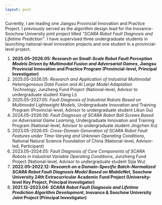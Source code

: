 ```yaml
---
layout: post
---
```

Currently, I am leading one Jiangsu Provincial Innovation and Practice Project. I previously served as the algorithm design lead for the Inovance-Soochow University joint project titled *"SCARA Robot Fault Diagnosis and Lifetime Prediction"*. I have supervised three undergraduate students in launching national-level innovation projects and one student in a provincial-level project.


1. **2025.05–2026.05: *Research on Small-Scale Robot Fault Perception Models Driven by Multimodal Fusion and Adversarial Games*, Jiangsu Provincial Innovation and Practice Program (Provincial-level, Principal Investigator)**  
2. 2025.05–2026.05: *Research and Application of Industrial Multimodal Heterogeneous Data Fusion and AI Large Model Adaptation Technology*, Junzheng Fund Project (National-level, Advisor to undergraduate student Xiang Li)  
3. 2025.05–2027.05: *Fault Diagnosis of Industrial Robots Based on Multimodal Lightweight Models*, Undergraduate Innovation and Training Program (Provincial-level, Advisor to undergraduate student Likun Gu)  
4. 2024.05–2026.06: *Fault Diagnosis of SCARA Robot Ball Screws Based on Adversarial Game Learning*, Undergraduate Innovation and Training Program (National-level, Advisor to undergraduate student Jingchen Xu)  
5. 2023.05–2026.05: *Cross-Domain Generation of SCARA Robot Fault Features under Time-Varying and Unknown Operating Conditions*, National Natural Science Foundation of China (National-level, Advisor-led, Participant)  
6. 2023.05–2024.05: *Fault Diagnosis of Core Components of SCARA Robots in Industrial Variable Operating Conditions*, Junzheng Fund Project (National-level, Advisor to undergraduate student Sijia Wu)  
7. **2022.05–2022.12: *Research on a Domain-Specific Batch-Normalized SCARA Robot Fault Diagnosis Model Based on MobileNet*, Soochow University 24th Extracurricular Academic Fund Project (University-level Key Project, Principal Investigator)**  
8. **2021.12–2023.04: *SCARA Robot Fault Diagnosis and Lifetime Prediction Algorithm Development*, Inovance & Soochow University Joint Project (Principal Investigator)**  

